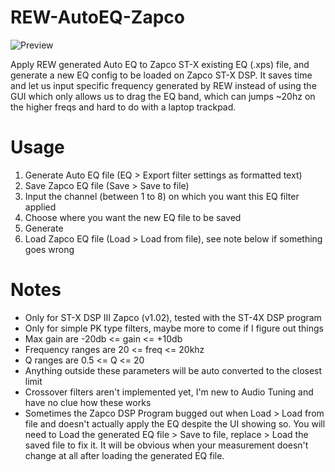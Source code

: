 # REW-AutoEQ-Zapco

![Preview](https://i.imgur.com/8GQawDE.png)

Apply REW generated Auto EQ to Zapco ST-X existing EQ (.xps) file, and generate a new EQ config to be loaded on Zapco ST-X DSP. It saves time and let us input specific frequency generated by REW instead of using the GUI which only allows us to drag the EQ band, which can jumps ~20hz on the higher freqs and hard to do with a laptop trackpad.

# Usage

1. Generate Auto EQ file (EQ > Export filter settings as formatted text)
2. Save Zapco EQ file (Save > Save to file)
3. Input the channel (between 1 to 8) on which you want this EQ filter applied
4. Choose where you want the new EQ file to be saved
5. Generate
6. Load Zapco EQ file (Load > Load from file), see note below if something goes wrong

# Notes

- Only for ST-X DSP III Zapco (v1.02), tested with the ST-4X DSP program
- Only for simple PK type filters, maybe more to come if I figure out things
- Max gain are -20db <= gain <= +10db
- Frequency ranges are 20 <= freq <= 20khz
- Q ranges are 0.5 <= Q <= 20
- Anything outside these parameters will be auto converted to the closest limit
- Crossover filters aren't implemented yet, I'm new to Audio Tuning and have no clue how these works
- Sometimes the Zapco DSP Program bugged out when Load > Load from file and doesn't actually apply the EQ despite the UI showing so. You will need to Load the generated EQ file > Save to file, replace > Load the saved file to fix it. It will be obvious when your measurement doesn't change at all after loading the generated EQ file.
